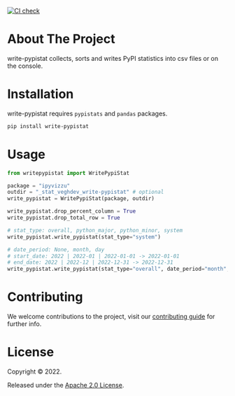 [![CI check](https://github.com/veghdev/write-pypistat/actions/workflows/ci.yml/badge.svg?branch=main)](https://github.com/veghdev/write-pypistat/actions/workflows/ci.yml)


# About The Project

write-pypistat collects, sorts and writes PyPI statistics into csv files or on the console.

# Installation

write-pypistat requires `pypistats` and `pandas` packages.

```sh
pip install write-pypistat
```

# Usage

```python
from writepypistat import WritePypiStat

package = "ipyvizzu"
outdir = "_stat_veghdev_write-pypistat" # optional
write_pypistat = WritePypiStat(package, outdir)

write_pypistat.drop_percent_column = True
write_pypistat.drop_total_row = True

# stat_type: overall, python_major, python_minor, system
write_pypistat.write_pypistat(stat_type="system")

# date_period: None, month, day
# start_date: 2022 | 2022-01 | 2022-01-01 -> 2022-01-01
# end_date: 2022 | 2022-12 | 2022-12-31 -> 2022-12-31
write_pypistat.write_pypistat(stat_type="overall", date_period="month", start_date="2022-01-01", end_date="2022")
```

# Contributing

We welcome contributions to the project, visit our [contributing guide](https://github.com/veghdev/write-pypistat/blob/main/CONTRIBUTING.md) for further info.

# License

Copyright © 2022.

Released under the [Apache 2.0 License](https://github.com/veghdev/write-pypistat/blob/main/LICENSE).